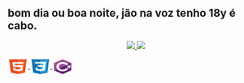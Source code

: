## bom dia ou boa noite, jão na voz tenho 18y é cabo.
<div align="center">
  <a href="https://github.com/jpG98">
  <img height="150em" src="https://github-readme-stats.vercel.app/api?username=jpG98&show_icons=true&theme=tokyonight&include_all_commits=true&count_private=true"/>
  <img height="150em" src="https://github-readme-stats.vercel.app/api/top-langs/?username=jpG98&layout=compact&langs_count=7&theme=tokyonight"/>
</div>
<div style="display: inline_block"><br>
  <img align="center" alt="jpG98-HTML" height="30" width="40" src="https://raw.githubusercontent.com/devicons/devicon/master/icons/html5/html5-original.svg">
  <img align="center" alt="jpG98-CSS" height="30" width="40" src="https://raw.githubusercontent.com/devicons/devicon/master/icons/css3/css3-original.svg">
  <img align="center" alt="jpG98-Csharp" height="30" width="40" src="https://raw.githubusercontent.com/devicons/devicon/master/icons/csharp/csharp-original.svg">
</div>
  
  ## 
 
<div align="center">
  <a href="https://www.instagram.com/jp_relaxa/" target="_blank"></a>
</div>
